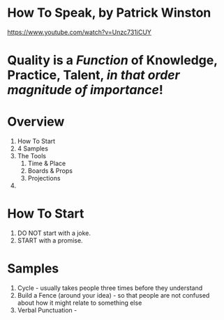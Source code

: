 # How To Speak, by Patrick Winston

https://www.youtube.com/watch?v=Unzc731iCUY

# Quality is a _Function_ of Knowledge, Practice, Talent, _in that order magnitude of importance_!

# Overview

1. How To Start
2. 4 Samples
3. The Tools
    1. Time & Place
    2. Boards & Props
    3. Projections
4. 

# How To Start

1. DO NOT start with a joke.
2. START with a promise.

# Samples

1. Cycle - usually takes people three times before they understand
2. Build a Fence (around your idea) - so that people are not confused about how it might relate to something else
3. Verbal Punctuation -


